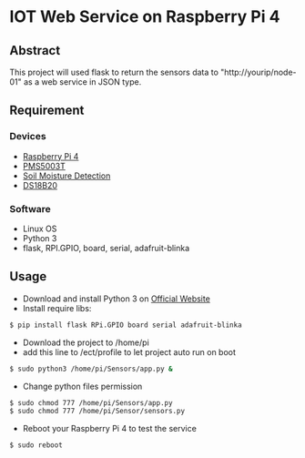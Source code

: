 # IOT Web Service on Raspberry Pi 4

## Abstract

This project will used flask to return the sensors data to "http://yourip/node-01" as a web service in JSON type.

## Requirement

### Devices
- [Raspberry Pi 4](https://www.raspberrypi.com.tw/28040/raspberry-pi-4-model-b/)
- [PMS5003T](https://www.taiwaniot.com.tw/product/pms5003t-g5t-%E6%94%80%E8%97%A4%E7%B2%89%E5%A1%B5%E6%BA%AB%E6%BF%95%E5%BA%A6%E4%BA%8C%E5%90%88%E4%B8%80%E6%84%9F%E6%B8%AC%E5%99%A8/)
- [Soil Moisture Detection](https://www.amazon.com/gp/product/B071F4RDHY/ref=as_li_ss_tl?ie=UTF8&linkCode=sl1&tag=piddlerinther-20&linkId=77f1c0f9c67c51d76b687628afa62ce1&language=en_US)
- [DS18B20](https://www.playrobot.com/temperature-humidity/841-temperature-sensor-waterproof-ds18b20.html)

### Software
- Linux OS
- Python 3
- flask, RPI.GPIO, board, serial, adafruit-blinka

## Usage
- Download and install Python 3 on [Official Website](https://www.python.org/downloads/)
- Install require libs:
```bash
$ pip install flask RPi.GPIO board serial adafruit-blinka
```
- Download the project to /home/pi
- add this line to /ect/profile to let project auto run on boot
```bash
$ sudo python3 /home/pi/Sensors/app.py &
```
- Change python files permission 
```bash
$ sudo chmod 777 /home/pi/Sensors/app.py 
$ sudo chmod 777 /home/pi/Sensor/sensors.py
```
- Reboot your Raspberry Pi 4 to test the service
```bash
$ sudo reboot
```